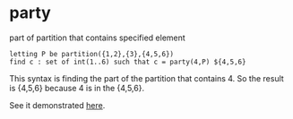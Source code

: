 # party

part of partition that contains specified element

```
letting P be partition({1,2},{3},{4,5,6})
find c : set of int(1..6) such that c = party(4,P) ${4,5,6}
```
This syntax is finding the part of the partition that contains 4. So the result is {4,5,6} because 4 is in the {4,5,6}.

See it demonstrated [here](https://github.com/conjure-cp/conjure/blob/main/docs/Partition_operators.ipynb).
